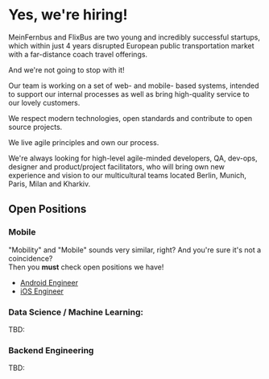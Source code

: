 # Yes, we're hiring! 

MeinFernbus and FlixBus are two young and incredibly successful startups, which within just 4 years disrupted European public transportation market with a far-distance coach travel offerings. 

And we're not going to stop with it!

Our team is working on a set of web- and mobile- based systems, intended to support our internal processes as well as bring high-quality service to our lovely customers.   

We respect modern technologies, open standards and contribute to open source projects.

We live agile principles and own our process.

We're always looking for high-level agile-minded developers, QA, dev-ops, designer and product/project facilitators, who will bring own new experience and vision to our multicultural teams located Berlin, Munich, Paris, Milan and Kharkiv.


<!--You’ll work on interesting technical & business problems with passionate people.-->


## Open Positions


### Mobile

"Mobility" and "Mobile" sounds very similar, right? And you're sure it's not a coincidence?   
Then you **must** check open positions we have!

 - [Android Engineer](android-engineer.md)
 - [iOS Engineer](ios-engineer.md)
 
 
<!-- - [Product/Project Manager]()
 - [Mobile-first UI/UX designer]()
 - [Mobile Test Automator]()
 - [Mobile Tester (Intern/Mini-job)]()
-->


### Data Science / Machine Learning:

TBD: 

### Backend Engineering

TBD:
